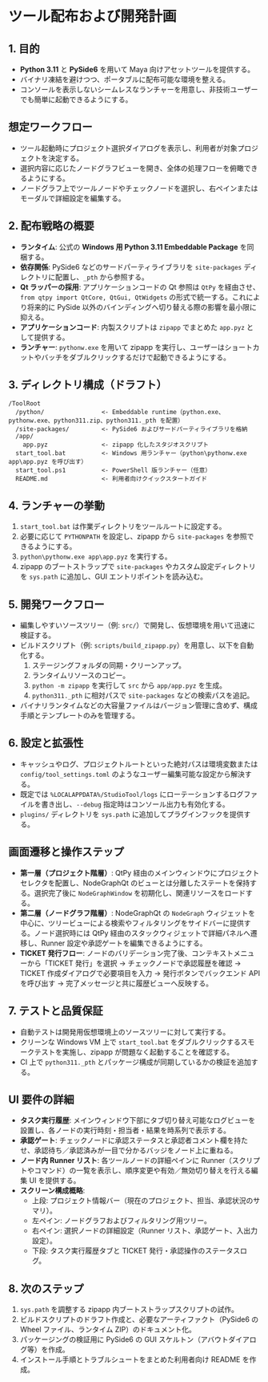 # ツール配布および開発計画

## 1. 目的
- **Python 3.11** と **PySide6** を用いて Maya 向けアセットツールを提供する。
- バイナリ凍結を避けつつ、ポータブルに配布可能な環境を整える。
- コンソールを表示しないシームレスなランチャーを用意し、非技術ユーザーでも簡単に起動できるようにする。

## 想定ワークフロー
- ツール起動時にプロジェクト選択ダイアログを表示し、利用者が対象プロジェクトを決定する。
- 選択内容に応じたノードグラフビューを開き、全体の処理フローを俯瞰できるようにする。
- ノードグラフ上でツールノードやチェックノードを選択し、右ペインまたはモーダルで詳細設定を編集する。

## 2. 配布戦略の概要
- **ランタイム**: 公式の **Windows 用 Python 3.11 Embeddable Package** を同梱する。
- **依存関係**: PySide6 などのサードパーティライブラリを `site-packages` ディレクトリに配置し、`_pth` から参照する。
- **Qt ラッパーの採用**: アプリケーションコードの Qt 参照は `QtPy` を経由させ、`from qtpy import QtCore, QtGui, QtWidgets`
  の形式で統一する。これにより将来的に PySide 以外のバインディングへ切り替える際の影響を最小限に抑える。
- **アプリケーションコード**: 内製スクリプトは `zipapp` でまとめた `app.pyz` として提供する。
- **ランチャー**: `pythonw.exe` を用いて zipapp を実行し、ユーザーはショートカットやバッチをダブルクリックするだけで起動できるようにする。

## 3. ディレクトリ構成（ドラフト）
```
/ToolRoot
  /python/                <- Embeddable runtime（python.exe、pythonw.exe、python311.zip、python311._pth を配置）
  /site-packages/         <- PySide6 およびサードパーティライブラリを格納
  /app/
    app.pyz               <- zipapp 化したスタジオスクリプト
  start_tool.bat          <- Windows 用ランチャー（python\pythonw.exe app\app.pyz を呼び出す）
  start_tool.ps1          <- PowerShell 版ランチャー（任意）
  README.md               <- 利用者向けクイックスタートガイド
```

## 4. ランチャーの挙動
1. `start_tool.bat` は作業ディレクトリをツールルートに設定する。
2. 必要に応じて `PYTHONPATH` を設定し、zipapp から `site-packages` を参照できるようにする。
3. `python\pythonw.exe app\app.pyz` を実行する。
4. zipapp のブートストラップで `site-packages` やカスタム設定ディレクトリを `sys.path` に追加し、GUI エントリポイントを読み込む。

## 5. 開発ワークフロー
- 編集しやすいソースツリー（例: `src/`）で開発し、仮想環境を用いて迅速に検証する。
- ビルドスクリプト（例: `scripts/build_zipapp.py`）を用意し、以下を自動化する。
  1. ステージングフォルダの同期・クリーンアップ。
  2. ランタイムリソースのコピー。
  3. `python -m zipapp` を実行して `src` から `app/app.pyz` を生成。
  4. `python311._pth` に相対パスで `site-packages` などの検索パスを追記。
- バイナリランタイムなどの大容量ファイルはバージョン管理に含めず、構成手順とテンプレートのみを管理する。

## 6. 設定と拡張性
- キャッシュやログ、プロジェクトルートといった絶対パスは環境変数または `config/tool_settings.toml` のようなユーザー編集可能な設定から解決する。
- 既定では `%LOCALAPPDATA%/StudioTool/logs` にローテーションするログファイルを書き出し、`--debug` 指定時はコンソール出力も有効化する。
- `plugins/` ディレクトリを `sys.path` に追加してプラグインフックを提供する。

## 画面遷移と操作ステップ
- **第一層（プロジェクト階層）**: QtPy 経由のメインウィンドウにプロジェクトセレクタを配置し、NodeGraphQt のビューとは分離したステートを保持する。選択完了後に `NodeGraphWindow` を初期化し、関連リソースをロードする。
- **第二層（ノードグラフ階層）**: NodeGraphQt の `NodeGraph` ウィジェットを中心に、ツリービューによる検索やフィルタリングをサイドバーに提供する。ノード選択時には QtPy 経由のスタックウィジェットで詳細パネルへ遷移し、Runner 設定や承認ゲートを編集できるようにする。
- **TICKET 発行フロー**: ノードのバリデーション完了後、コンテキストメニューから「TICKET 発行」を選択 → チェックノードで承認履歴を確認 → TICKET 作成ダイアログで必要項目を入力 → 発行ボタンでバックエンド API を呼び出す → 完了メッセージと共に履歴ビューへ反映する。

## 7. テストと品質保証
- 自動テストは開発用仮想環境上のソースツリーに対して実行する。
- クリーンな Windows VM 上で `start_tool.bat` をダブルクリックするスモークテストを実施し、zipapp が問題なく起動することを確認する。
- CI 上で `python311._pth` とパッケージ構成が同期しているかの検証を追加する。

## UI 要件の詳細
- **タスク実行履歴**: メインウィンドウ下部にタブ切り替え可能なログビューを設置し、各ノードの実行時刻・担当者・結果を時系列で表示する。
- **承認ゲート**: チェックノードに承認ステータスと承認者コメント欄を持たせ、承認待ち／承認済みが一目で分かるバッジをノード上に重ねる。
- **ノード内 Runner リスト**: 各ツールノードの詳細ペインに Runner（スクリプトやコマンド）の一覧を表示し、順序変更や有効／無効切り替えを行える編集 UI を提供する。
- **スクリーン構成概略**:
  - 上段: プロジェクト情報バー（現在のプロジェクト、担当、承認状況のサマリ）。
  - 左ペイン: ノードグラフおよびフィルタリング用ツリー。
  - 右ペイン: 選択ノードの詳細設定（Runner リスト、承認ゲート、入出力設定）。
  - 下段: タスク実行履歴タブと TICKET 発行・承認操作のステータスログ。

## 8. 次のステップ
1. `sys.path` を調整する zipapp 内ブートストラップスクリプトの試作。
2. ビルドスクリプトのドラフト作成と、必要なアーティファクト（PySide6 の Wheel ファイル、ランタイム ZIP）のドキュメント化。
3. パッケージングの検証用に PySide6 の GUI スケルトン（アバウトダイアログ等）を作成。
4. インストール手順とトラブルシュートをまとめた利用者向け README を作成。
